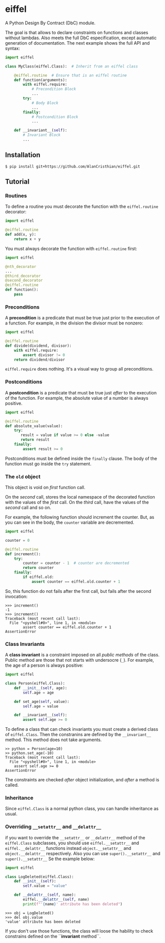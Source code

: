 # eiffel

A Python Design By Contract (DbC) module.

The goal is that allows to declare constraints on functions and classes
without lambdas. Also meets the full DbC especification, except automatic
generation of documentation. The next example shows the full API and syntax:

```python
import eiffel

class MyClass(eiffel.Class):  # Inherit from an eiffel class

    @eiffel.routine  # Ensure that is an eiffel routine
    def function(arguments):
        with eiffel.require:
            # Precondition Block
            ...
        try:
            # Body Block
            ...
        finally:
            # Postcondition Block
            ...

    def __invariant__(self):
        # Invariant Block
        ...
```

## Installation

```shell
$ pip install git+https://github.com/AlanCristhian/eiffel.git
```

## Tutorial

### Routines

To define a routine you must decorate the function with the `eiffel.routine`
decorator:

```python
import eiffel

@eiffel.routine
def add(x, y):
    return x + y
```

You must always decorate the function with `eiffel.routine` first:

```python
import eiffel

@nth_decorator
...
@third_decorator
@second_decorator
@eiffel.routine
def function():
    pass
```

### Preconditions

A **precondition** is a predicate that must be true just prior to the
execution of a function. For example, in the division the divisor must be
nonzero:

```python
import eiffel

@eiffel.routine
def divide(dividend, divisor):
    with eiffel.require:
        assert divisor != 0
    return dividend/divisor
```

`eiffel.require` does nothing. It's a visual way to group all preconditions.

### Postconditions

A **postcondition** is a predicate that must be true just *after* to the
execution of the function. For example, the absolute value of a number is
always positive.

```python
import eiffel

@eiffel.routine
def absolute_value(value):
    try:
       result = value if value >= 0 else -value
       return result
    finally:
        assert result >= 0
```

Postconditions must be defined inside the `finally` clause. The body of the
function must go inside the `try` statement.

### The `old` object

This object is void on *first* function call.

On the *second* call, stores the local namespace of the decorated function with
the values of the *first* call. On the *third* call, have the values of the
*second* call and so on.

For example, the following function should increment the counter. But, as you
can see in the body, the `counter` variable are decremented.

```python
import eiffel

counter = 0

@eiffel.routine
def increment():
    try:
        counter = counter - 1  # counter are decremented
        return counter
    finally:
        if eiffel.old:
            assert counter == eiffel.old.counter + 1
```

So, this function do not fails after the first call, but fails after the second
invocation:

```
>>> increment()
-1
>>> increment()
Traceback (most recent call last):
  File "<pyshell#0>", line 1, in <module>
        assert counter == eiffel.old.counter + 1
AssertionError
```

### Class Invariants

A **class invariant** is a constraint imposed on all *public methods* of the
class. Public method are those that not starts with undersocre (`_`). For
example, the age of a person is always positive:

```python
import eiffel

class Person(eiffel.Class):
    def __init__(self, age):
        self.age = age

    def set_age(self, value):
        self.age = value

    def __invariant__(self):
        assert self.age >= 0
```

To define a class that can check invariants you must create a derived class of
`eiffel.Class`. Then the constranins are defined by the `__invariant__` method.
This method does not take arguments.

```
>> python = Person(age=10)
>> python.set_age(-10)
Traceback (most recent call last):
  File "<pyshell#0>", line 1, in <module>
    assert self.age >= 0
AssertionError
```

The constraints are checked *after* object initialization, and *after* a method
is called.

### Inheritance

Since `eiffel.Class` is a normal python class, you can handle inheritance as
usual.

### Overriding `__setattr__` and `__delattr__`

if you want to override the `__setattr__` or `__delattr__` method of the
`eiffel.Class` subclasses, you should use `eiffel.__setattr__` and
`eiffel.__delattr__` functions instead `object.__setattr__` and
`object.__delattr__` respectively. Also you can use `super().__setattr__` and
`super().__setattr__` Se the example below:

```python
import eiffel

class LogDeleted(eiffel.Class):
    def __init__(self):
        self.value = "value"

    def __delattr__(self, name):
        eiffel.__delattr__(self, name)
        print(f"'{name}' attribute has been deleted")
```

```
>>> obj = LogDeleted()
>>> del obj.value
'value' attribute has been deleted
```

If you don't use those functions, the class will loose the hability to check
constrains defined on the ´´__invariant__ method´´.
